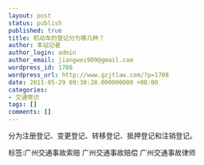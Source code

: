 ```yaml
---
layout: post
status: publish
published: true
title: 机动车的登记分为哪几种？
author: 本站记者
author_login: admin
author_email: jiangwei909@gmail.com
wordpress_id: 1708
wordpress_url: http://www.gzjtlaw.com/?p=1708
date: 2011-05-29 09:30:28.000000000 +08:00
categories:
- 交通常识
tags: []
comments: []
---
```

分为注册登记、变更登记、转移登记、抵押登记和注销登记。标签:广州交通事故索赔 广州交通事故赔偿 广州交通事故律师
